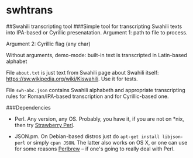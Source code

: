 # swhtrans
##Swahili transcripting tool
###Simple tool for transcripting Swahili texts into IPA-based or Cyrillic presenatation.
Argument 1: path to file to process.

Argument 2: Cyrillic flag (any char)

Without arguments, demo-mode: built-in text is transcripted in Latin-based alphabet

File `about.txt` is just text from Swahili page about Swahili itself: https://sw.wikipedia.org/wiki/Kiswahili. Use it for tests.

File `swh-abc.json` contains Swahili alphabeth and appropriate transcripting rules for Roman/IPA-based transcription and for Cyrillic-based one.

###Dependencies
* Perl. Any version, any OS. Probably, you have it, if you are not on *nix, then try [Strawberry Perl](http://strawberryperl.com/).

* JSON.pm.
On Debian-based distros just do `apt-get install libjson-perl` or simply `cpan JSON`. The latter also works on OS X, or one can use for some reasons [Perlbrew](http://perlbrew.pl/) – if one's going to really deal with Perl.
